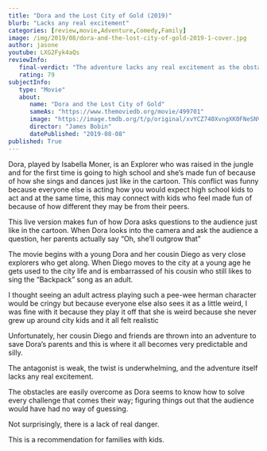 ```yaml
---
title: "Dora and the Lost City of Gold (2019)"
blurb: "Lacks any real excitement"
categories: [review,movie,Adventure,Comedy,Family]
image: /img/2019/08/dora-and-the-lost-city-of-gold-2019-1-cover.jpg
author: jasone
youtube: LXG2Fyk4aQs
reviewInfo:
   final-verdict: "The adventure lacks any real excitement as the obstacles are easily overcome. Nonetheless, Dora is a recommendation for families with children."
   rating: 79
subjectInfo:
   type: "Movie"
   about:
      name: "Dora and the Lost City of Gold"
      sameAs: "https://www.themoviedb.org/movie/499701"
      image: "https://image.tmdb.org/t/p/original/xvYCZ740XvngXK0FNeSNVTJJJ5v.jpg"
      director: "James Bobin"
      datePublished: "2019-08-08"
published: True
---
```


Dora, played by Isabella Moner, is an Explorer who was raised in the jungle and for the first time is going to high school and she’s made fun of because of how she sings and dances just like in the cartoon. This conflict was funny because everyone else is acting how you would expect high school kids to act and at the same time, this may connect with kids who feel made fun of because of how different they may be from their peers. 

This live version makes fun of how Dora asks questions to the audience just like in the cartoon. When Dora looks into the camera and ask the audience a question, her parents actually say “Oh, she’ll outgrow that”

The movie begins with a young Dora and her cousin Diego as very close explorers who get along. When Diego moves to the city at a young age he gets used to the city life and is embarrassed of his cousin who still likes to sing the “Backpack” song as an adult.

I thought seeing an adult actress playing such a pee-wee herman character would be cringy but because everyone else also sees it as a little weird, I was fine with it because they play it off that she is weird because she never grew up around city kids and it all felt realistic

Unfortunately, her cousin Diego and friends are thrown into an adventure to save Dora’s parents and this is where it all becomes very predictable and silly. 

The antagonist is weak, the twist is underwhelming, and the adventure itself lacks any real excitement.

The obstacles are easily overcome as Dora seems to know how to solve every challenge that comes their way; figuring things out that the audience would have had no way of guessing.

Not surprisingly, there is a lack of real danger. 

This is a recommendation for families with kids. 

